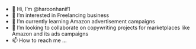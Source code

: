 - 👋 Hi, I’m @haroonhanif1
- 👀 I’m interested in Freelancing business
- 🌱 I’m currently learning Amazon advertisement campaigns
- 💞️ I’m looking to collaborate on copywriting projects for marketplaces like Amazon and its ads campaigns
- 📫 How to reach me ...

<!---
haroonhanif1/haroonhanif1 is a ✨ special ✨ repository because its `README.md` (this file) appears on your GitHub profile.
You can click the Preview link to take a look at your changes.
--->
